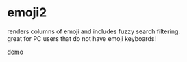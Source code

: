 # emoji2
renders columns of emoji and includes fuzzy search filtering.   
great for PC users that do not have emoji keyboards!

[demo](http://redditairplane.com/emoji2.html)
